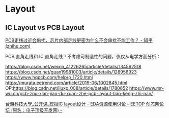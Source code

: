 # Layout

## IC Layout vs PCB Layout

[PCB走线过近会串扰，芯片内部走线更密为什么不会串扰不能工作？ - 知乎 (zhihu.com)](https://www.zhihu.com/question/659669866)

PCB 直角走线和 IC 直角走线？不考虑可制造性的问题，仅仅从电学方面分析：

https://blog.csdn.net/weixin_41226265/article/details/134562518
https://blog.csdn.net/guan19981003/article/details/128956923
https://www.hqpcb.com/help/p_1720.html
https://murata.eetrend.com/article/2019-06/1002845.html OP:https://blog.csdn.net/liuxp_008/article/details/1780852
https://www.mr-wu.cn/pcb-zou-xian-jiao-du-xuan-zhe-pcb-layout-tiao-keng-zhi-nan/

[台灣科技大學_公开课_模拟IC layout设计 - EDA资源使用讨论 - EETOP 创芯网论坛 (原名：电子顶级开发网) -](https://bbs.eetop.cn/thread-906651-1-19.html)
